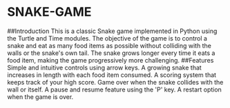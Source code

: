 # SNAKE-GAME
##Introduction
This is a classic Snake game implemented in Python using the Turtle and Time modules. 
The objective of the game is to control a snake and eat as many food items as possible without colliding with the walls or the snake's own tail.
The snake grows longer every time it eats a food item, making the game progressively more challenging.
##Features
Simple and intuitive controls using arrow keys.
A growing snake that increases in length with each food item consumed.
A scoring system that keeps track of your high score.
Game over when the snake collides with the wall or itself.
A pause and resume feature using the 'P' key.
A restart option when the game is over.
